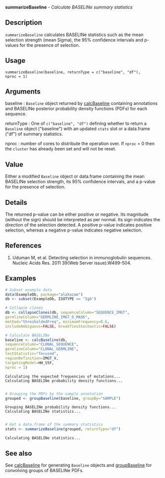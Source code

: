 **summarizeBaseline** - *Calculate BASELINe summary statistics*

Description
--------------------

`summarizeBaseline` calculates BASELINe statistics such as the mean selection 
strength (mean Sigma), the 95% confidence intervals and p-values for the presence of
selection.


Usage
--------------------
```
summarizeBaseline(baseline, returnType = c("baseline", "df"),
nproc = 1)
```

Arguments
-------------------

baseline
:   `Baseline` object returned by [calcBaseline](calcBaseline.md) containing 
annotations and BASELINe posterior probability density functions 
(PDFs) for each sequence.

returnType
:   One of `c("baseline", "df")` defining whether
to return a `Baseline` object ("baseline") with an updated
`stats` slot or a data.frame ("df") of summary statistics.

nproc
:   number of cores to distribute the operation over. If 
`nproc` = 0 then the `cluster` has already been
set and will not be reset.




Value
-------------------

Either a modified `Baseline` object or data.frame containing the 
mean BASELINe selection strength, its 95% confidence intervals, and 
a p-value for the presence of selection.


Details
-------------------

The returned p-value can be either positive or negative. Its magnitude 
(without the sign) should be interpreted as per normal. Its sign indicates 
the direction of the selection detected. A positive p-value indicates positive
selection, whereas a negative p-value indicates negative selection.


References
-------------------


1. Uduman M, et al. Detecting selection in immunoglobulin sequences. 
Nucleic Acids Res. 2011 39(Web Server issue):W499-504.




Examples
-------------------

```R
# Subset example data
data(ExampleDb, package="alakazam")
db <- subset(ExampleDb, ISOTYPE == "IgG")

# Collapse clones
db <- collapseClones(db, sequenceColumn="SEQUENCE_IMGT",
germlineColumn="GERMLINE_IMGT_D_MASK",
method="thresholdedFreq", minimumFrequency=0.6,
includeAmbiguous=FALSE, breakTiesStochastic=FALSE)

# Calculate BASELINe
baseline <- calcBaseline(db, 
sequenceColumn="CLONAL_SEQUENCE",
germlineColumn="CLONAL_GERMLINE", 
testStatistic="focused",
regionDefinition=IMGT_V,
targetingModel=HH_S5F,
nproc = 1)

```


```
Calculating the expected frequencies of mutations...
Calculating BASELINe probability density functions...

```


```R

# Grouping the PDFs by the sample annotation
grouped <- groupBaseline(baseline, groupBy="SAMPLE")

```


```
Grouping BASELINe probability density functions...
Calculating BASELINe statistics...

```


```R

# Get a data.frame of the summary statistics
stats <- summarizeBaseline(grouped, returnType="df")
```


```
Calculating BASELINe statistics...

```



See also
-------------------

See [calcBaseline](calcBaseline.md) for generating `Baseline` objects and
[groupBaseline](groupBaseline.md) for convolving groups of BASELINe PDFs.



